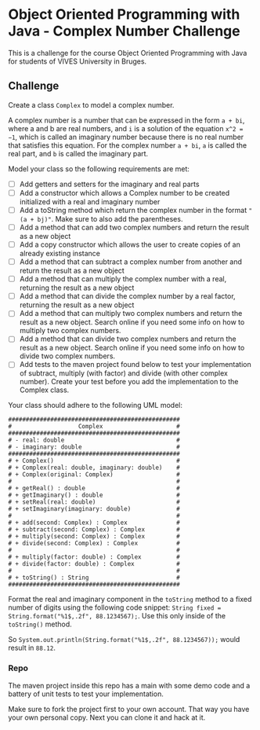 # Object Oriented Programming with Java - Complex Number Challenge

This is a challenge for the course Object Oriented Programming with Java for students of VIVES University in Bruges.

## Challenge

Create a class `Complex` to model a complex number.

A complex number is a number that can be expressed in the form `a + bi`, where a and b are real numbers, and `i` is a solution of the equation `x^2 = −1`, which is called an imaginary number because there is no real number that satisfies this equation. For the complex number `a + bi`, `a` is called the real part, and `b` is called the imaginary part.

Model your class so the following requirements are met:

* [ ] Add getters and setters for the imaginary and real parts
* [ ] Add a constructor which allows a Complex number to be created initialized with a real and imaginary number
* [ ] Add a toString method which return the complex number in the format `"(a + bj)"`. Make sure to also add the parentheses.
* [ ] Add a method that can add two complex numbers and return the result as a new object
* [ ] Add a copy constructor which allows the user to create copies of an already existing instance
* [ ] Add a method that can subtract a complex number from another and return the result as a new object
* [ ] Add a method that can multiply the complex number with a real, returning the result as a new object
* [ ] Add a method that can divide the complex number by a real factor, returning the result as a new object
* [ ] Add a method that can multiply two complex numbers and return the result as a new object. Search online if you need some info on how to multiply two complex numbers.
* [ ] Add a method that can divide two complex numbers and return the result as a new object. Search online if you need some info on how to divide two complex numbers.
* [ ] Add tests to the maven project found below to test your implementation of subtract, multiply (with factor) and divide (with other complex number). Create your test before you add the implementation to the Complex class.

Your class should adhere to the following UML model:

```text
#################################################
#                   Complex                     #
#################################################
# - real: double                                #  
# - imaginary: double                           #
#################################################
# + Complex()                                   #
# + Complex(real: double, imaginary: double)    #
# + Complex(original: Complex)                  #
#                                               #
# + getReal() : double                          #
# + getImaginary() : double                     #
# + setReal(real: double)                       #
# + setImaginary(imaginary: double)             #
#                                               #
# + add(second: Complex) : Complex              #
# + subtract(second: Complex) : Complex         #
# + multiply(second: Complex) : Complex         #
# + divide(second: Complex) : Complex           #
#                                               #
# + multiply(factor: double) : Complex          #
# + divide(factor: double) : Complex            #
#                                               #
# + toString() : String                         #
#################################################
```

Format the real and imaginary component in the `toString` method to a fixed number of digits using the following code snippet: `String fixed = String.format("%1$,.2f", 88.1234567);`. Use this only inside of the `toString()` method.

So `System.out.println(String.format("%1$,.2f", 88.1234567));` would result in `88.12`.

### Repo

The maven project inside this repo has a main with some demo code and a battery of unit tests to test your implementation.

Make sure to fork the project first to your own account. That way you have your own personal copy. Next you can clone it and hack at it.